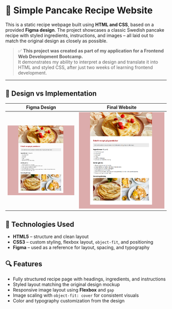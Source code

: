 # 🥞 Simple Pancake Recipe Website

This is a static recipe webpage built using **HTML and CSS**, based on a provided **Figma design**. The project showcases a classic Swedish pancake recipe with styled ingredients, instructions, and images – all laid out to match the original design as closely as possible.

> ✅ **This project was created as part of my application for a Frontend Web Development Bootcamp.**  
> It demonstrates my ability to interpret a design and translate it into HTML and styled CSS, after just two weeks of learning frontend development.

---

## 🎯 Design vs Implementation

| Figma Design | Final Website |
|--------------|---------------|
| ![Figma](./images/goal.png) | ![Website](./images/website.png) |

## 🧰 Technologies Used

- **HTML5** – structure and clean layout  
- **CSS3** – custom styling, flexbox layout, `object-fit`, and positioning  
- **Figma** – used as a reference for layout, spacing, and typography  

## 🔍 Features

- Fully structured recipe page with headings, ingredients, and instructions  
- Styled layout matching the original design mockup  
- Responsive image layout using **Flexbox** and `gap`  
- Image scaling with `object-fit: cover` for consistent visuals  
- Color and typography customization from the design